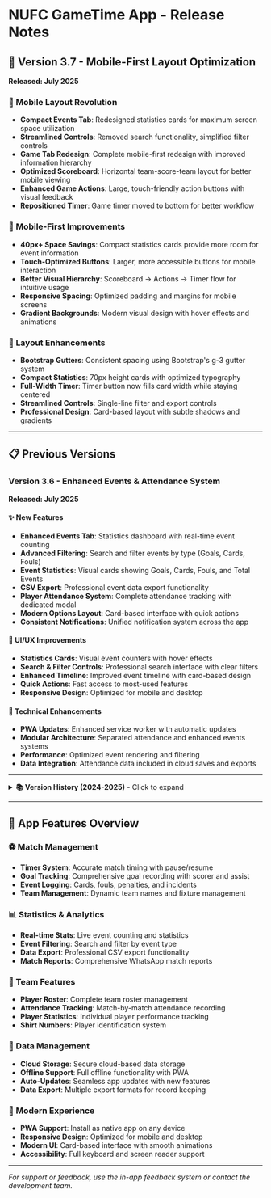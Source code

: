 # NUFC GameTime App - Release Notes

## 🚀 Version 3.7 - Mobile-First Layout Optimization
**Released: July 2025**

### 📱 Mobile Layout Revolution
- **Compact Events Tab**: Redesigned statistics cards for maximum screen space utilization
- **Streamlined Controls**: Removed search functionality, simplified filter controls
- **Game Tab Redesign**: Complete mobile-first redesign with improved information hierarchy
- **Optimized Scoreboard**: Horizontal team-score-team layout for better mobile viewing
- **Enhanced Game Actions**: Large, touch-friendly action buttons with visual feedback
- **Repositioned Timer**: Game timer moved to bottom for better workflow

### 🎯 Mobile-First Improvements
- **40px+ Space Savings**: Compact statistics cards provide more room for event information
- **Touch-Optimized Buttons**: Larger, more accessible buttons for mobile interaction
- **Better Visual Hierarchy**: Scoreboard → Actions → Timer flow for intuitive usage
- **Responsive Spacing**: Optimized padding and margins for mobile screens
- **Gradient Backgrounds**: Modern visual design with hover effects and animations

### 🔧 Layout Enhancements
- **Bootstrap Gutters**: Consistent spacing using Bootstrap's g-3 gutter system
- **Compact Statistics**: 70px height cards with optimized typography
- **Full-Width Timer**: Timer button now fills card width while staying centered
- **Streamlined Controls**: Single-line filter and export controls
- **Professional Design**: Card-based layout with subtle shadows and gradients

---

## 📋 Previous Versions

### Version 3.6 - Enhanced Events & Attendance System
**Released: July 2025**

#### ✨ New Features
- **Enhanced Events Tab**: Statistics dashboard with real-time event counting
- **Advanced Filtering**: Search and filter events by type (Goals, Cards, Fouls)
- **Event Statistics**: Visual cards showing Goals, Cards, Fouls, and Total Events
- **CSV Export**: Professional event data export functionality
- **Player Attendance System**: Complete attendance tracking with dedicated modal
- **Modern Options Layout**: Card-based interface with quick actions
- **Consistent Notifications**: Unified notification system across the app

#### 🎨 UI/UX Improvements
- **Statistics Cards**: Visual event counters with hover effects
- **Search & Filter Controls**: Professional search interface with clear filters
- **Enhanced Timeline**: Improved event timeline with card-based design
- **Quick Actions**: Fast access to most-used features
- **Responsive Design**: Optimized for mobile and desktop

#### 🔧 Technical Enhancements
- **PWA Updates**: Enhanced service worker with automatic updates
- **Modular Architecture**: Separated attendance and enhanced events systems
- **Performance**: Optimized event rendering and filtering
- **Data Integration**: Attendance data included in cloud saves and exports

---

<details>
<summary><strong>📚 Version History (2024-2025)</strong> - Click to expand</summary>

### Version 3.5.1 - Authentication & Cloud Storage
**Released: 2025**
- **Passkey Authentication**: Secure user authentication system
- **Cloud Data Storage**: Save and load match data to/from cloud
- **User Management**: Personal match history and data management

### Version 3.5.0 - Code Architecture
**Released: 2025**
- **Modular JavaScript**: Modern ES6 module architecture
- **Separated Roster Defaults**: Cleaner code organization
- **Performance Improvements**: Faster loading and better maintainability

### Version 3.4 - Modern Architecture
**Released: 2025**
- **JavaScript Refactor**: Complete rewrite using modern module architecture
- **Improved Performance**: Better code organization and loading times
- **Enhanced Maintainability**: Cleaner, more maintainable codebase

### Version 3.3 - Enhanced Gameplay
**Released: 2025**
- **Disallowed Goals**: Option to mark goals as disallowed with reasons
- **Additional Game Times**: More match duration options for different age groups
- **Improved Goal Management**: Better goal tracking and modification

### Version 3.2 - Timeline & Player Management
**Released: 2025**
- **Timeline View**: Events displayed in chronological timeline format
- **Goal Timestamp Accuracy**: Improved timing precision for goals
- **Shirt Numbers**: Added shirt number functionality to player roster

### Version 3.1 - Match Events System
**Released: 2025**
- **Match Events**: Comprehensive event tracking (Cards, Fouls, Penalties)
- **Event Management**: Ability to edit and delete individual log entries

### Version 3.0 - Major UI Overhaul
**Released: 2025**
- **Complete UI Redesign**: Modern, professional interface
- **Dynamic Scoreboard**: Real-time score display
- **Navigation Pills**: Improved tab-based navigation
- **Fixture Management**: Team name and fixture management

### Version 2.1 - UI & Functionality
**Released: 2025**
- **UI Improvements**: General interface enhancements
- **Time Rounding**: Automatic time rounding for goal timestamps

### Version 2.0 - Team Management
**Released: 2024**
- **Roster Management**: Team roster system
- **Player Tracking**: Individual player management
- **Team Organization**: Structured team data management

### Version 1.3 - Reports & UI
**Released: 2024**
- **WhatsApp Reports**: Share match reports via WhatsApp
- **UI Enhancements**: General user interface improvements

### Version 1.0 - Initial Release
**Released: 2024**
- **Core Functionality**: Basic match timing and goal tracking
- **Foundation**: Core app architecture and functionality

</details>

---

## 🎯 App Features Overview

### ⚽ Match Management
- **Timer System**: Accurate match timing with pause/resume
- **Goal Tracking**: Comprehensive goal recording with scorer and assist
- **Event Logging**: Cards, fouls, penalties, and incidents
- **Team Management**: Dynamic team names and fixture management

### 📊 Statistics & Analytics
- **Real-time Stats**: Live event counting and statistics
- **Event Filtering**: Search and filter by event type
- **Data Export**: Professional CSV export functionality
- **Match Reports**: Comprehensive WhatsApp match reports

### 👥 Team Features
- **Player Roster**: Complete team roster management
- **Attendance Tracking**: Match-by-match attendance recording
- **Player Statistics**: Individual player performance tracking
- **Shirt Numbers**: Player identification system

### 💾 Data Management
- **Cloud Storage**: Secure cloud-based data storage
- **Offline Support**: Full offline functionality with PWA
- **Auto-Updates**: Seamless app updates with new features
- **Data Export**: Multiple export formats for record keeping

### 📱 Modern Experience
- **PWA Support**: Install as native app on any device
- **Responsive Design**: Optimized for mobile and desktop
- **Modern UI**: Card-based interface with smooth animations
- **Accessibility**: Full keyboard and screen reader support

---

*For support or feedback, use the in-app feedback system or contact the development team.*